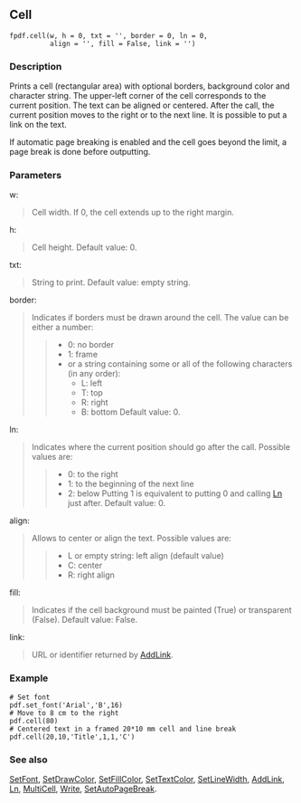 ## Cell ##

```
fpdf.cell(w, h = 0, txt = '', border = 0, ln = 0, 
          align = '', fill = False, link = '')
```

### Description ###

Prints a cell (rectangular area) with optional borders, background color and character string. The upper-left corner of the cell corresponds to the current position. The text can be aligned or centered. After the call, the current position moves to the right or to the next line. It is possible to put a link on the text.

If automatic page breaking is enabled and the cell goes beyond the limit, a page break is done before outputting.

### Parameters ###

w:
> Cell width. If 0, the cell extends up to the right margin.

h:
> Cell height. Default value: 0.

txt:
> String to print. Default value: empty string.

border:
> Indicates if borders must be drawn around the cell. The value can be either a number:
>>    * 0: no border
>>    * 1: frame
>>    * or a string containing some or all of the following characters (in any order):
>>      * L: left
>>      * T: top
>>      * R: right
>>      * B: bottom
> Default value: 0.

ln:
> Indicates where the current position should go after the call. Possible values are:
>>    * 0: to the right
>>    * 1: to the beginning of the next line
>>    * 2: below
> Putting 1 is equivalent to putting 0 and calling [Ln](Ln.md) just after. Default value: 0.

align:
> Allows to center or align the text. Possible values are:
>>    * L or empty string: left align (default value)
>>    * C: center
>>    * R: right align

fill:
> Indicates if the cell background must be painted (True) or transparent (False). Default value: False.

link:
> URL or identifier returned by [AddLink](AddLink.md).

### Example ###

```
# Set font
pdf.set_font('Arial','B',16)
# Move to 8 cm to the right
pdf.cell(80)
# Centered text in a framed 20*10 mm cell and line break
pdf.cell(20,10,'Title',1,1,'C')
```

### See also ###

[SetFont](SetFont.md), [SetDrawColor](SetDrawColor.md), [SetFillColor](SetFillColor.md), [SetTextColor](SetTextColor.md), [SetLineWidth](SetLineWidth.md), [AddLink](AddLink.md), [Ln](Ln.md), [MultiCell](MultiCell.md), [Write](Write.md), [SetAutoPageBreak](SetAutoPageBreak.md).
